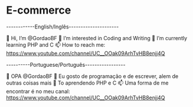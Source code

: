 # E-commerce
------------English/Inglês---------------------

👋 Hi, I’m @GordaoBF
👀 I’m interested in Coding and Writing
🌱 I’m currently learning PHP and C
📫 How to reach me: https://www.youtube.com/channel/UC__OOak09ArhTvHB8enjj4Q

----------Portuguese/Português-----------------

👋 OPA @GordaoBF
👀 Eu gosto de programação e de escrever, alem de outras coisas mais
🌱 To aprendendo PHP e C
📫 Uma forma de me encontrar é no meu canal: https://www.youtube.com/channel/UC__OOak09ArhTvHB8enjj4Q
